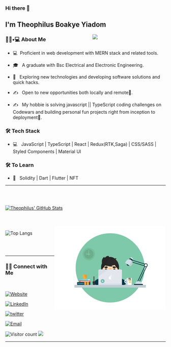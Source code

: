 ### Hi there 👋<h2> I'm Theophilus Boakye Yiadom</h2>

<img align='right' src="https://media.giphy.com/media/M9gbBd9nbDrOTu1Mqx/giphy.gif" width="230">

<h3> 👨🏻•💻 About Me </h3>

- 💻  &nbsp;Proficient in web development with MERN stack and related tools.

- 🎓 &nbsp; A graduate with Bsc Electrical and Electronic Engineering.

- 🤔 &nbsp; Exploring new technologies and developing software solutions and quick hacks.

- ✍️ &nbsp; Open to new opportunities both locally and remote🤔.
  
- ✍️ &nbsp; My hobbie is solving javascript || TypeScript coding challenges on Codewars and building personal fun projects right from inception to deployment🤔.

<h3>🛠 Tech Stack</h3>



- 💻 &nbsp; JavaScript | TypeScript | React | Redux(RTK,Saga) | CSS/SASS | Styled Components | Material UI


<!--

- 🛢 &nbsp; Typescript | Javascript | React | Redux | MongoDB | Node | Express

- 🔧 &nbsp; Git | Redux Saga | React Query | Redux RTK

-->




<h3>🛠 To Learn</h3>

- 🔧 &nbsp; Solidity | Dart | Flutter | NFT

<hr>



<br/><br/>

[![Theophilus' GitHub Stats](https://github-readme-stats.vercel.app/api?username=THEO-184&show_icons=true)](https://github.com/shivam0110)

<br/>

<br/>

<img src="https://github.com/nirala69/nirala69/blob/master/70804f7e25b11f29db904f2fa7b4cd9d.gif" width="350" align='right'>

![Top Langs](https://github-readme-stats.vercel.app/api/top-langs/?username=THEO-184&show_icons=true)

<br><br>



<hr>



<h3> 🤝🏻 Connect with Me </h3>

<br>



<p align="center">

<a href="https://theoboakye-frontendportfolio.netlify.app/"><img alt="Website" src="https://img.shields.io/badge/Theophilus.netlify.app-black?style=flat-square&logo=google-chrome"></a>

<a href="https://www.linkedin.com/in/theophilus-boakye-yiadom-142a071a3/"><img alt="LinkedIn" src="https://img.shields.io/badge/LinkedIn-Theophilus%20Boakye-blue?style=flat-square&logo=linkedin"></a>

<a href="https://twitter.com/tbyiadom1"><img alt="twitter" src="https://img.shields.io/badge/twitter?style=flat-square&logo=instagram"></a>

<a href="mailto:theophilusboakye47@gmail.com"><img alt="Email" src="https://img.shields.io/badge/Email-theophilusboakye47@gmail.com-blue?style=flat-square&logo=gmail"></a>

</p>





![Visitor count](https://visitor-badge.laobi.icu/badge?page_id=theophilusboakye.theo)   <img src="https://media.giphy.com/media/dxn6fRlTIShoeBr69N/giphy.gif" width="30">





<hr>


